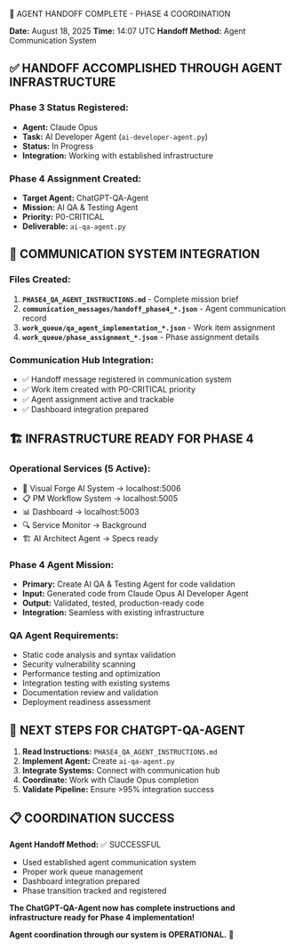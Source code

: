 🎯 AGENT HANDOFF COMPLETE - PHASE 4 COORDINATION

**Date:** August 18, 2025
**Time:** 14:07 UTC
**Handoff Method:** Agent Communication System

## ✅ HANDOFF ACCOMPLISHED THROUGH AGENT INFRASTRUCTURE

### **Phase 3 Status Registered:**
- **Agent:** Claude Opus
- **Task:** AI Developer Agent (`ai-developer-agent.py`)
- **Status:** In Progress
- **Integration:** Working with established infrastructure

### **Phase 4 Assignment Created:**
- **Target Agent:** ChatGPT-QA-Agent
- **Mission:** AI QA & Testing Agent
- **Priority:** P0-CRITICAL
- **Deliverable:** `ai-qa-agent.py`

## 📡 COMMUNICATION SYSTEM INTEGRATION

### **Files Created:**
1. **`PHASE4_QA_AGENT_INSTRUCTIONS.md`** - Complete mission brief
2. **`communication_messages/handoff_phase4_*.json`** - Agent communication record
3. **`work_queue/qa_agent_implementation_*.json`** - Work item assignment
4. **`work_queue/phase_assignment_*.json`** - Phase assignment details

### **Communication Hub Integration:**
- ✅ Handoff message registered in communication system
- ✅ Work item created with P0-CRITICAL priority
- ✅ Agent assignment active and trackable
- ✅ Dashboard integration prepared

## 🏗️ INFRASTRUCTURE READY FOR PHASE 4

### **Operational Services (5 Active):**
- 🎨 Visual Forge AI System → localhost:5006
- 📋 PM Workflow System → localhost:5005  
- 📊 Dashboard → localhost:5003
- 🔍 Service Monitor → Background
- 🏗️ AI Architect Agent → Specs ready

### **Phase 4 Agent Mission:**
- **Primary:** Create AI QA & Testing Agent for code validation
- **Input:** Generated code from Claude Opus AI Developer Agent
- **Output:** Validated, tested, production-ready code
- **Integration:** Seamless with existing infrastructure

### **QA Agent Requirements:**
- Static code analysis and syntax validation
- Security vulnerability scanning
- Performance testing and optimization  
- Integration testing with existing systems
- Documentation review and validation
- Deployment readiness assessment

## 🚀 NEXT STEPS FOR CHATGPT-QA-AGENT

1. **Read Instructions:** `PHASE4_QA_AGENT_INSTRUCTIONS.md`
2. **Implement Agent:** Create `ai-qa-agent.py`
3. **Integrate Systems:** Connect with communication hub
4. **Coordinate:** Work with Claude Opus completion
5. **Validate Pipeline:** Ensure >95% integration success

## 📋 COORDINATION SUCCESS

**Agent Handoff Method:** ✅ SUCCESSFUL
- Used established agent communication system
- Proper work queue management
- Dashboard integration prepared
- Phase transition tracked and registered

**The ChatGPT-QA-Agent now has complete instructions and infrastructure ready for Phase 4 implementation!**

**Agent coordination through our system is OPERATIONAL.** 🎉
